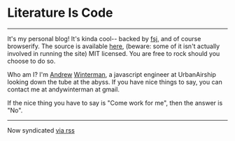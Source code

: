 # Literature Is Code 

----------

It's my personal blog! It's kinda cool-- backed by
[fsj](https://www.npmjs.org/package/fsj), and of course browserify. The source
is available [here](https://github.com/AWinterman/fsj-blog), (beware: some of
it isn't actually involved in running the site) MIT licensed. You are free to
rock should you choose to do so.

Who am I? I'm [Andrew][selfie] [Winterman][headshot], a javascript engineer at
UrbanAirship looking down the tube at the abyss. If you have nice things to
say, you can contact me at andywinterman at gmail.

If the nice thing you have to say is "Come work for me", then the answer is
"No".

------------

Now syndicated [via rss](/posts-rss.xml)

[headshot]: https://lh5.googleusercontent.com/-HPuxGaXwH-s/TydyMQRU3dI/AAAAAAAAbn8/md7CAvBEics/w1846-h1230-no/_MG_0730.jpg
[selfie]:  ./images/me.jpg
